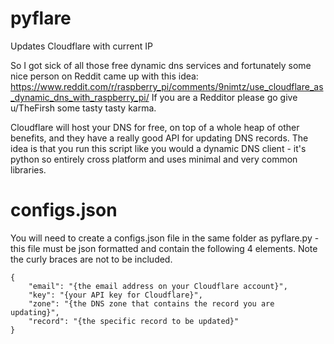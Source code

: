 # pyflare
Updates Cloudflare with current IP

So I got sick of all those free dynamic dns services and fortunately some nice person on Reddit came up with this idea:
https://www.reddit.com/r/raspberry_pi/comments/9nimtz/use_cloudflare_as_dynamic_dns_with_raspberry_pi/
If you are a Redditor please go give u/TheFirsh some tasty tasty karma.

 Cloudflare will host your DNS for free, on top of a whole heap of other benefits, and they have a really good API for updating DNS records. The idea is that you run this script like you would a dynamic DNS client - it's python so entirely cross platform and uses minimal and very common libraries.

# configs.json
You will need to create a configs.json file in the same folder as pyflare.py - this file must be json formatted and contain the following 4 elements.
Note the curly braces are not to be included.

```
{
	"email": "{the email address on your Cloudflare account}",
	"key": "{your API key for Cloudflare}",
	"zone": "{the DNS zone that contains the record you are updating}",
	"record": "{the specific record to be updated}"
}
```
